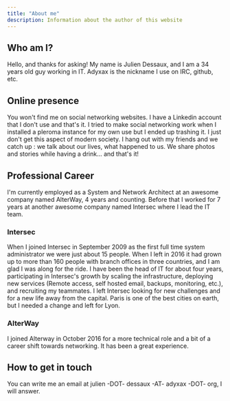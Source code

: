 ```yaml
---
title: "About me"
description: Information about the author of this website
---
```


## Who am I?

Hello, and thanks for asking! My name is Julien Dessaux, and I am a 34 years old guy working in IT. Adyxax is the nickname I use on IRC, github, etc.

## Online presence

You won't find me on social networking websites. I have a Linkedin account that I don't use and that's it. I tried to make social networking work when I installed a pleroma instance
for my own use but I ended up trashing it. I just don't get this aspect of modern society. I hang out with my friends and we catch up : we talk about our lives, what happened to us. We share photos and
stories while having a drink... and that's it!

## Professional Career

I'm currently employed as a System and Network Architect at an awesome company named AlterWay, 4 years and counting. Before that I worked for 7 years at another awesome company named Intersec where I lead the IT team.

### Intersec

When I joined Intersec in September 2009 as the first full time system administrator we were just about 15 people. When I left in 2016 it had grown up to more than 160 people with
branch offices in three countries, and I am glad I was along for the ride. I have been the head of IT for about four years, participating in Intersec's growth by scaling the
infrastructure, deploying new services (Remote access, self hosted email, backups, monitoring, etc.), and recruiting my teammates. I left Intersec looking for new challenges and
for a new life away from the capital. Paris is one of the best cities on earth, but I needed a change and left for Lyon.

### AlterWay

I joined Alterway in October 2016 for a more technical role and a bit of a career shift towards networking. It has been a great experience.

## How to get in touch

You can write me an email at julien -DOT- dessaux -AT- adyxax -DOT- org, I will answer.
